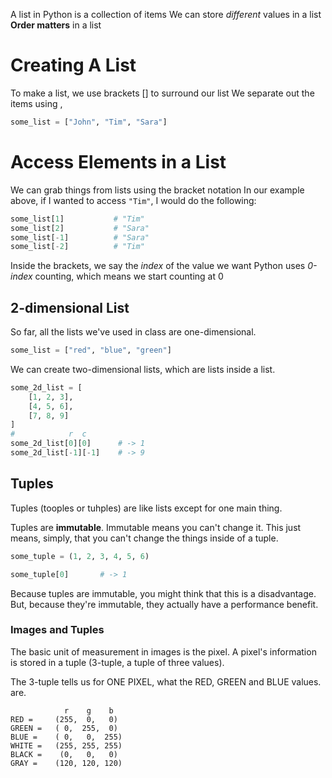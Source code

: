 A list in Python is a collection of items
We can store *different* values in a list
**Order matters** in a list
# Creating A List
To make a list, we use brackets \[\] to surround our list
We separate out the items using ,

```python
some_list = ["John", "Tim", "Sara"]
```

# Access Elements in a List
We can grab things from lists using the bracket notation
In our example above, if I wanted to access `"Tim"`, I would do the following:

```python
some_list[1]           # "Tim"
some_list[2]           # "Sara"
some_list[-1]          # "Sara"
some_list[-2]          # "Tim"
```

Inside the brackets, we say the *index* of the value we want 
Python uses *0-index* counting, which means we start counting at 0

## 2-dimensional List

So far, all the lists we've used in class are one-dimensional.

```python
some_list = ["red", "blue", "green"]
```

We can create two-dimensional lists, which are lists inside a list.

```python
some_2d_list = [
	[1, 2, 3],
	[4, 5, 6],
	[7, 8, 9]
]
#			 r  c
some_2d_list[0][0]      # -> 1
some_2d_list[-1][-1]    # -> 9
```

## Tuples

Tuples (tooples or tuhples) are like lists except for one main thing.

Tuples are **immutable**. Immutable means you can't change it.
This just means, simply, that you can't change the things inside of a tuple.

```python
some_tuple = (1, 2, 3, 4, 5, 6)

some_tuple[0]       # -> 1
```

Because tuples are immutable, you might think that this is a disadvantage. But, because they're immutable, they actually have a performance benefit.

### Images and Tuples

The basic unit of measurement in images is the pixel. A pixel's information is stored in a tuple (3-tuple, a tuple of three values).

The 3-tuple tells us for ONE PIXEL, what the RED, GREEN and BLUE values. are.

```
			r    g    b
RED =     (255,  0,   0)
GREEN =   ( 0,  255,  0)
BLUE =    ( 0,   0,  255)
WHITE =   (255, 255, 255)
BLACK =    (0,   0,   0)
GRAY =    (120, 120, 120)
```

